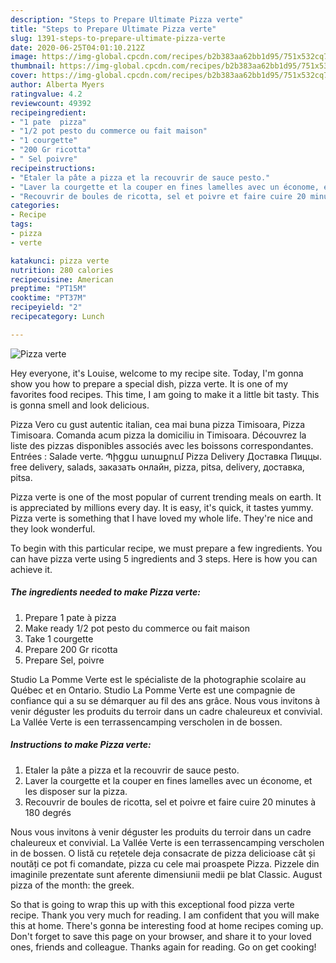 ```yaml
---
description: "Steps to Prepare Ultimate Pizza verte"
title: "Steps to Prepare Ultimate Pizza verte"
slug: 1391-steps-to-prepare-ultimate-pizza-verte
date: 2020-06-25T04:01:10.212Z
image: https://img-global.cpcdn.com/recipes/b2b383aa62bb1d95/751x532cq70/pizza-verte-photo-principale-de-la-recette.jpg
thumbnail: https://img-global.cpcdn.com/recipes/b2b383aa62bb1d95/751x532cq70/pizza-verte-photo-principale-de-la-recette.jpg
cover: https://img-global.cpcdn.com/recipes/b2b383aa62bb1d95/751x532cq70/pizza-verte-photo-principale-de-la-recette.jpg
author: Alberta Myers
ratingvalue: 4.2
reviewcount: 49392
recipeingredient:
- "1 pate  pizza"
- "1/2 pot pesto du commerce ou fait maison"
- "1 courgette"
- "200 Gr ricotta"
- " Sel poivre"
recipeinstructions:
- "Etaler la pâte a pizza et la recouvrir de sauce pesto."
- "Laver la courgette et la couper en fines lamelles avec un économe, et les disposer sur la pizza."
- "Recouvrir de boules de ricotta, sel et poivre et faire cuire 20 minutes à 180 degrés"
categories:
- Recipe
tags:
- pizza
- verte

katakunci: pizza verte 
nutrition: 280 calories
recipecuisine: American
preptime: "PT15M"
cooktime: "PT37M"
recipeyield: "2"
recipecategory: Lunch

---
```



![Pizza verte](https://img-global.cpcdn.com/recipes/b2b383aa62bb1d95/751x532cq70/pizza-verte-photo-principale-de-la-recette.jpg)

Hey everyone, it's Louise, welcome to my recipe site. Today, I'm gonna show you how to prepare a special dish, pizza verte. It is one of my favorites food recipes. This time, I am going to make it a little bit tasty. This is gonna smell and look delicious.

Pizza Vero cu gust autentic italian, cea mai buna pizza Timisoara, Pizza Timisoara. Comanda acum pizza la domiciliu in Timisoara. Découvrez la liste des pizzas disponibles associés avec les boissons correspondantes. Entrées : Salade verte. Պիցցա առաքում Pizza Delivery Доставка Пиццы. free delivery, salads, заказать онлайн, pizza, pitsa, delivery, доставка, pitsa.

Pizza verte is one of the most popular of current trending meals on earth. It is appreciated by millions every day. It is easy, it's quick, it tastes yummy. Pizza verte is something that I have loved my whole life. They're nice and they look wonderful.


To begin with this particular recipe, we must prepare a few ingredients. You can have pizza verte using 5 ingredients and 3 steps. Here is how you can achieve it.

<!--inarticleads1-->

##### The ingredients needed to make Pizza verte:

1. Prepare 1 pate à pizza
1. Make ready 1/2 pot pesto du commerce ou fait maison
1. Take 1 courgette
1. Prepare 200 Gr ricotta
1. Prepare  Sel, poivre


Studio La Pomme Verte est le spécialiste de la photographie scolaire au Québec et en Ontario. Studio La Pomme Verte est une compagnie de confiance qui a su se démarquer au fil des ans grâce. Nous vous invitons à venir déguster les produits du terroir dans un cadre chaleureux et convivial. La Vallée Verte is een terrassencamping verscholen in de bossen. 

<!--inarticleads2-->

##### Instructions to make Pizza verte:

1. Etaler la pâte a pizza et la recouvrir de sauce pesto.
1. Laver la courgette et la couper en fines lamelles avec un économe, et les disposer sur la pizza.
1. Recouvrir de boules de ricotta, sel et poivre et faire cuire 20 minutes à 180 degrés


Nous vous invitons à venir déguster les produits du terroir dans un cadre chaleureux et convivial. La Vallée Verte is een terrassencamping verscholen in de bossen. O listă cu rețetele deja consacrate de pizza delicioase cât și noutăți ce pot fi comandate, pizza cu cele mai proaspete Pizza. Pizzele din imaginile prezentate sunt aferente dimensiunii medii pe blat Classic. August pizza of the month: the greek. 

So that is going to wrap this up with this exceptional food pizza verte recipe. Thank you very much for reading. I am confident that you will make this at home. There's gonna be interesting food at home recipes coming up. Don't forget to save this page on your browser, and share it to your loved ones, friends and colleague. Thanks again for reading. Go on get cooking!

